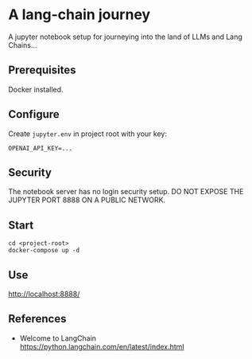 # A lang-chain journey

A jupyter notebook setup for journeying into the land of LLMs and Lang Chains...

## Prerequisites

Docker installed. 

## Configure

Create `jupyter.env` in project root with your key:

```
OPENAI_API_KEY=...
```

## Security

The notebook server has no login security setup. 
DO NOT EXPOSE THE JUPYTER PORT 8888 ON A PUBLIC NETWORK. 

## Start

    cd <project-root>
    docker-compose up -d

## Use

<http://localhost:8888/>

## References

- Welcome to LangChain <https://python.langchain.com/en/latest/index.html>
